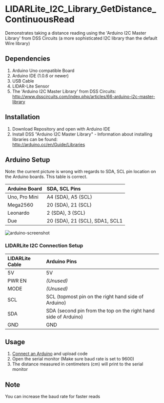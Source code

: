 LIDARLite_I2C_Library_GetDistance_ContinuousRead
========================================

Demonstrates taking a distance reading using the 'Arduino I2C Master Library' from DSS Circuits (a more sophisticated I2C library than the default Wire library)

## Dependencies
1. Arduino Uno compatible Board
2. Arduino IDE (1.0.6 or newer)
3. USB Cable
4. LIDAR-Lite Sensor
5. The 'Arduino I2C Master Library' from DSS Circuits: http://www.dsscircuits.com/index.php/articles/66-arduino-i2c-master-library

## Installation
1. Download Repository and open with Arduino IDE
2. Install DSS "Arduino I2C Master Library" - Information about installing libraries can be found:  
http://arduino.cc/en/Guide/Libraries

## Arduino Setup

Note: the current picture is wrong with regards to SDA, SCL pin
location on the Arduino boards.  This table is correct.

Arduino Board | SDA, SCL Pins
:--------------|:--------------
Uno, Pro Mini | A4 (SDA), A5 (SCL)
Mega2560      | 20 (SDA), 21 (SCL)
Leonardo      | 2 (SDA), 3 (SCL)
Due           |20 (SDA), 21 (SCL), SDA1, SCL1

![arduino-screenshot](http://pulsedlight3d.com/pl3d/wp-content/uploads/2014/10/arduino-setup.png)

### LIDARLite I2C Connection Setup
LIDARLite Cable | Arduino Pins
:---|:---
5V | 5V
PWR EN | _(Unused)_
MODE | _(Unused)_
SCL | SCL (topmost pin on the right hand side of Arduino)
SDA | SDA (second pin from the top on the right hand side of Arduino)
GND | GND

## Usage

1. [Connect an Arduino](#arduino-setup) and upload code
2. Open the serial monitor (Make sure baud rate is set to 9600)
3. The distance measured in centimeters (cm) will print to the serial monitor

## Note
You can increase the baud rate for faster reads
